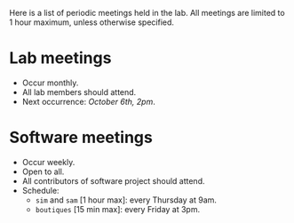 Here is a list of periodic meetings held in the lab. All meetings are
limited to 1 hour maximum, unless otherwise specified. 

# Lab meetings

* Occur monthly.
* All lab members should attend.
* Next occurrence: *October 6th, 2pm*.

# Software meetings

* Occur weekly.
* Open to all.
* All contributors of software project should attend. 
* Schedule:
  * `sim` and `sam` [1 hour max]: every Thursday at 9am.
  * `boutiques` [15 min max]: every Friday at 3pm.
